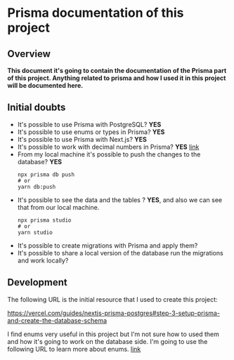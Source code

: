 # Prisma documentation of this project

## Overview

__This document it's going to contain the documentation of the Prisma part of this project. Anything related to prisma and how I used it in this project will be documented here.__

## Initial doubts

- It's possible to use Prisma with PostgreSQL? **YES**
- It's possible to use enums or types in Prisma? **YES**
- It's possible to use Prisma with Next.js? **YES**
- It's possible to work with decimal numbers in Prisma? **YES** [link](https://www.prisma.io/docs/concepts/components/prisma-client/working-with-fields#working-with-decimal)
- From my local machine it's possible to push the changes to the database? **YES** 
  ```
  npx prisma db push
  # or
  yarn db:push
  ```
- It's possible to see the data and the tables ? **YES**, and also we can see that from our local machine.
  ```
  npx prisma studio
  # or
  yarn studio
  ```
- It's possible to create migrations with Prisma and apply them?
- It's possible to share a local version of the database run the migrations and work locally?

## Development

The following URL is the initial resource that I used to create this project:

https://vercel.com/guides/nextjs-prisma-postgres#step-3-setup-prisma-and-create-the-database-schema

I find enums very useful in this project but I'm not sure how to used them and how it's going to work on the database side. I'm going to use the following URL to learn more about enums. [link](https://www.prisma.io/docs/concepts/components/prisma-schema/data-model#defining-enums)


